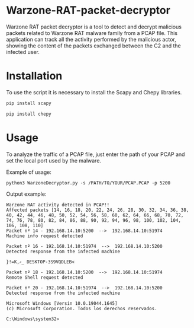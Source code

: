 # Warzone-RAT-packet-decryptor
Warzone RAT packet decryptor is a tool to detect and decrypt malicious packets related to Warzone RAT malware family from a PCAP file. This application can track all the activity performed by the malicious actor, showing the content of the packets exchanged between the C2 and the infected user.

# Installation
To use the script it is necessary to install the Scapy and Chepy libraries.
```python
pip install scapy
```
```python
pip install chepy
```

# Usage
To analyze the traffic of a PCAP file, just enter the path of your PCAP and set the local port used by the malware.

Example of usage:
```
python3 WarzoneDecryptor.py -s /PATH/TO/YOUR/PCAP.PCAP -p 5200
```
Output example:

```
Warzone RAT activity detected in PCAP!!
Affected packets [14, 16, 18, 20, 22, 24, 26, 28, 30, 32, 34, 36, 38, 40, 42, 44, 46, 48, 50, 52, 54, 56, 58, 60, 62, 64, 66, 68, 70, 72, 74, 76, 78, 80, 82, 84, 86, 88, 90, 92, 94, 96, 98, 100, 102, 104, 106, 108, 110]
Packet nº 14 - 192.168.14.10:5200  -->  192.168.14.10:51974
Machine info request detected

Packet nº 16 - 192.168.14.10:51974  -->  192.168.14.10:5200
Detected response from the infected machine

}!=K,މ_ DESKTOP-3S9VQDLEB<

Packet nº 18 - 192.168.14.10:5200  -->  192.168.14.10:51974
Remote Shell request detected

Packet nº 20 - 192.168.14.10:51974  -->  192.168.14.10:5200
Detected response from the infected machine

Microsoft Windows [Versin 10.0.19044.1645]
(c) Microsoft Corporation. Todos los derechos reservados.

C:\Windows\system32>
```

